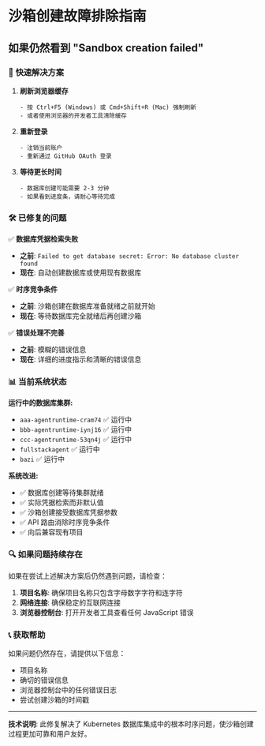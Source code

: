 # 沙箱创建故障排除指南

## 如果仍然看到 "Sandbox creation failed"

### 🔄 **快速解决方案**

1. **刷新浏览器缓存**
   ```
   - 按 Ctrl+F5 (Windows) 或 Cmd+Shift+R (Mac) 强制刷新
   - 或者使用浏览器的开发者工具清除缓存
   ```

2. **重新登录**
   ```
   - 注销当前账户
   - 重新通过 GitHub OAuth 登录
   ```

3. **等待更长时间**
   ```
   - 数据库创建可能需要 2-3 分钟
   - 如果看到进度条，请耐心等待完成
   ```

### 🛠️ **已修复的问题**

✅ **数据库凭据检索失败**
- **之前**: `Failed to get database secret: Error: No database cluster found`
- **现在**: 自动创建数据库或使用现有数据库

✅ **时序竞争条件**
- **之前**: 沙箱创建在数据库准备就绪之前就开始
- **现在**: 等待数据库完全就绪后再创建沙箱

✅ **错误处理不完善**
- **之前**: 模糊的错误信息
- **现在**: 详细的进度指示和清晰的错误信息

### 📊 **当前系统状态**

**运行中的数据库集群:**
- `aaa-agentruntime-cram74` ✅ 运行中
- `bbb-agentruntime-iynj16` ✅ 运行中
- `ccc-agentruntime-53qn4j` ✅ 运行中
- `fullstackagent` ✅ 运行中
- `bazi` ✅ 运行中

**系统改进:**
- ✅ 数据库创建等待集群就绪
- ✅ 实际凭据检索而非默认值
- ✅ 沙箱创建接受数据库凭据参数
- ✅ API 路由消除时序竞争条件
- ✅ 向后兼容现有项目

### 🔍 **如果问题持续存在**

如果在尝试上述解决方案后仍然遇到问题，请检查：

1. **项目名称**: 确保项目名称只包含字母数字字符和连字符
2. **网络连接**: 确保稳定的互联网连接
3. **浏览器控制台**: 打开开发者工具查看任何 JavaScript 错误

### 📞 **获取帮助**

如果问题仍然存在，请提供以下信息：
- 项目名称
- 确切的错误信息
- 浏览器控制台中的任何错误日志
- 尝试创建沙箱的时间戳

---

**技术说明**: 此修复解决了 Kubernetes 数据库集成中的根本时序问题，使沙箱创建过程更加可靠和用户友好。